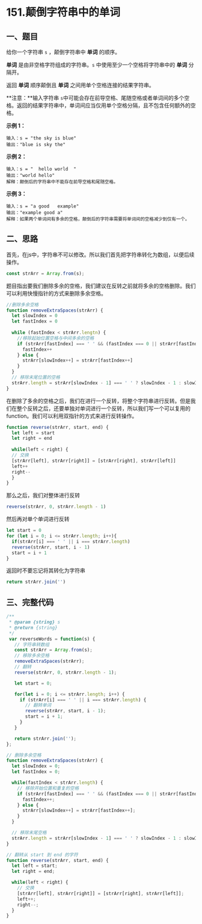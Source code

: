 # 151.颠倒字符串中的单词

## 一、题目

给你一个字符串 `s` ，颠倒字符串中 **单词** 的顺序。

**单词** 是由非空格字符组成的字符串。`s` 中使用至少一个空格将字符串中的 **单词** 分隔开。

返回 **单词** 顺序颠倒且 **单词** 之间用单个空格连接的结果字符串。

**注意：**输入字符串 `s`中可能会存在前导空格、尾随空格或者单词间的多个空格。返回的结果字符串中，单词间应当仅用单个空格分隔，且不包含任何额外的空格。

**示例 1：**

```
输入：s = "the sky is blue"
输出："blue is sky the"
```

**示例 2：**

```
输入：s = "  hello world  "
输出："world hello"
解释：颠倒后的字符串中不能存在前导空格和尾随空格。
```

**示例 3：**

```
输入：s = "a good   example"
输出："example good a"
解释：如果两个单词间有多余的空格，颠倒后的字符串需要将单词间的空格减少到仅有一个。
```

[力扣链接]: https://leetcode-cn.com/problems/reverse-words-in-a-string/

## 二、思路

首先，在js中，字符串不可以修改。所以我们首先把字符串转化为数组，以便后续操作。

```javascript
const strArr = Array.from(s);
```

题目指出要我们删除多余的空格，我们建议在反转之前就将多余的空格删除。我们可以利用快慢指针的方式来删除多余空格。

```js
//删除多余空格
function removeExtraSpaces(strArr) {
  let slowIndex = 0
  let fastIndex = 0
  
  while (fastIndex < strArr.lengtn) {
    //移除起始位置空格与中间多余的空格
    if (strArr[fastIndex] === ' ' && (fastIndex === 0 || strArr[fastIndex - 1] === '')) {
      fastIndex++
    } else {
      strArr[slowIndex++] = strArr[fastIndex++]
    }
  }
  // 移除末尾位置的空格
  strArr.length = strArr[slowIndex - 1] === ' ' ? slowIndex - 1 : slowIndex 
}
```

在删除了多余的空格之后，我们在进行一个反转，将整个字符串进行反转。但是我们在整个反转之后，还要单独对单词进行一个反转，所以我们写一个可以复用的function。我们可以利用双指针的方式来进行反转操作。

```javascript
function reverse(strArr, start, end) {
  let left = start
  let right = end
  
  while(left < right) {
  // 交换
  [strArr[left], strArr[right]] = [strArr[right], strArr[left]]
  left++
  right--
  } 
}
```

那么之后，我们对整体进行反转

```javascript
reverse(strArr, 0, strArr.length - 1)
```

然后再对单个单词进行反转

```javascript
let start = 0
for (let i = 0; i <= strArr.length; i++){
  if(strArr[i] === ' ' || i === strArr.length)
  reverse(strArr, start, i - 1)
  start = i + 1
}
```

返回时不要忘记将其转化为字符串

```javascript
return strArr.join('')
```

## 三、完整代码

```javascript
/**
 * @param {string} s
 * @return {string}
 */
 var reverseWords = function(s) {
   // 字符串转数组
   const strArr = Array.from(s);
   // 移除多余空格
   removeExtraSpaces(strArr);
   // 翻转
   reverse(strArr, 0, strArr.length - 1);

   let start = 0;

   for(let i = 0; i <= strArr.length; i++) {
     if (strArr[i] === ' ' || i === strArr.length) {
       // 翻转单词
       reverse(strArr, start, i - 1);
       start = i + 1;
     }
   }

   return strArr.join('');
};

// 删除多余空格
function removeExtraSpaces(strArr) {
  let slowIndex = 0;
  let fastIndex = 0;

  while(fastIndex < strArr.length) {
    // 移除开始位置和重复的空格
    if (strArr[fastIndex] === ' ' && (fastIndex === 0 || strArr[fastIndex - 1] === ' ')) {
      fastIndex++;
    } else {
      strArr[slowIndex++] = strArr[fastIndex++];
    }
  }

  // 移除末尾空格
  strArr.length = strArr[slowIndex - 1] === ' ' ? slowIndex - 1 : slowIndex;
}

// 翻转从 start 到 end 的字符
function reverse(strArr, start, end) {
  let left = start;
  let right = end;

  while(left < right) {
    // 交换
    [strArr[left], strArr[right]] = [strArr[right], strArr[left]];
    left++;
    right--;
  }
}

```

